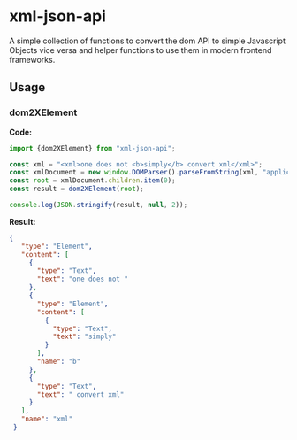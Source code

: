 # xml-json-api

A simple collection of functions to convert the dom API to simple Javascript Objects vice versa and 
helper functions to use them in modern frontend frameworks.

## Usage

### dom2XElement

**Code:**
``` javascript
import {dom2XElement} from "xml-json-api";

const xml = "<xml>one does not <b>simply</b> convert xml</xml>";
const xmlDocument = new window.DOMParser().parseFromString(xml, "application/xml");
const root = xmlDocument.children.item(0);
const result = dom2XElement(root);

console.log(JSON.stringify(result, null, 2));
```

**Result:**
```json
{
   "type": "Element",
   "content": [
     {
       "type": "Text",
       "text": "one does not "
     },
     {
       "type": "Element",
       "content": [
         {
           "type": "Text",
           "text": "simply"
         }
       ],
       "name": "b"
     },
     {
       "type": "Text",
       "text": " convert xml"
     }
   ],
   "name": "xml"
 }

```
